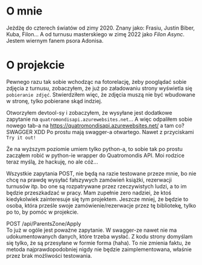 # O mnie
Jeżdżę do czterech światów od zimy 2020.
Znany jako: Frasiu, Justin Biber, Kuba, Filon... A od turnusu masterskiego w zimę 2022 jako *Filon Async*.
Jestem wiernym fanem psora Adonisa.

# O projekcie
Pewnego razu tak sobie wchodząc na fotorelację, żeby pooglądać sobie zdjęcia z turnusu, zobaczyłem, że już po załadowaniu strony wyświetla się `pobieranie zdjęć`.
Stwierdziłem więc, że zdjęcia muszą nie być wbudowane w stronę, tylko pobierane skąd indziej.

Otworzyłem devtool-sy i zobaczyłem, że wysyłane jest dodatkowe zapytanie na `quatromondisapi.azurewebsites.net`...
A więc odpaliłem sobie nowego tab-a na https://quatromondisapi.azurewebsites.net/ a tam co? SWAGGER XDD
Po prostu mają swagger-a otwartego. Nawet z przyciskami `Try it out!`

Że na wyższym poziomie umiem tylko python-a, to sobie tak po prostu zacząłem robić w python-ie wrapper do Quatromondis API.
Moi rodzice teraz myślą, że hackuję, no ale cóż...

Wszystkie zapytania POST, nie będą na razie testowane przeze mnie, bo nie chcę na prawdę wysyłać fałszywych zamówień książki, rezerwacji turnusów itp. bo one są rozpatrywane przez rzeczywistych ludzi, a to im będzie przeszkadzać w pracy. 
Mam zupełnie zero nadziei, że ktoś kiedykolwiek zainteresuje się tym projektem.
Jeszcze mniej, że będzie to osoba, która prześle swoje zamówienie/rezerwacje przez tę bibliotekę, tylko po to, by pomóc w projekcie.

POST /api/ParentsZone/Apply\
To już w ogóle jest poważne zapytanie.
W swagger-ze nawet nie ma udokumentowanych danych, które trzeba wysłać.
Z kodu strony domyślam się tylko, że są przesyłane w formie forma (haha).
To nie zmienia faktu, że metoda najprawdopodobniej nigdy nie będzie zaimplementowana, właśnie przez brak możliwości testowania.

